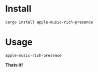 # Install
```
cargo install apple-music-rich-presence
```

# Usage
```
apple-music-rich-presence
```
**Thats it!**
